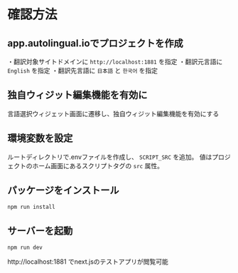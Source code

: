 # 確認方法

## app.autolingual.ioでプロジェクトを作成

・翻訳対象サイトドメインに `http://localhost:1881` を指定
・翻訳元言語に `English` を指定
・翻訳先言語に `日本語` と `한국어` を指定

## 独自ウィジット編集機能を有効に

言語選択ウィジェット画面に遷移し、独自ウィジット編集機能を有効にする

## 環境変数を設定

ルートディレクトリで.envファイルを作成し、 `SCRIPT_SRC` を追加。
値はプロジェクトのホーム画面にあるスクリプトタグの `src` 属性。

## パッケージをインストール

```
npm run install
```

## サーバーを起動

```
npm run dev
```

http://localhost:1881 でnext.jsのテストアプリが閲覧可能